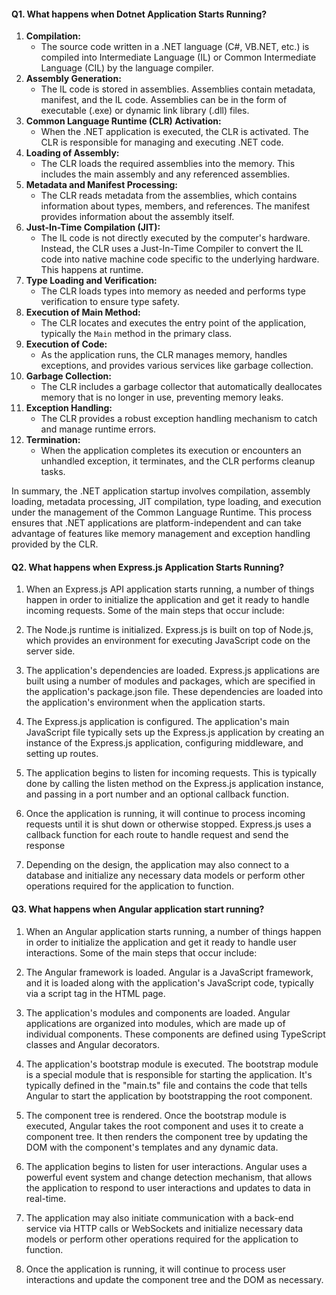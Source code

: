 #### Q1. What happens when Dotnet Application Starts Running?
1. **Compilation:**
   - The source code written in a .NET language (C#, VB.NET, etc.) is compiled into Intermediate Language (IL) or Common Intermediate Language (CIL) by the language compiler.
2. **Assembly Generation:**
   - The IL code is stored in assemblies. Assemblies contain metadata, manifest, and the IL code. Assemblies can be in the form of executable (.exe) or dynamic link library (.dll) files.
3. **Common Language Runtime (CLR) Activation:**
   - When the .NET application is executed, the CLR is activated. The CLR is responsible for managing and executing .NET code.
4. **Loading of Assembly:**
   - The CLR loads the required assemblies into the memory. This includes the main assembly and any referenced assemblies.
5. **Metadata and Manifest Processing:**
   - The CLR reads metadata from the assemblies, which contains information about types, members, and references. The manifest provides information about the assembly itself.
6. **Just-In-Time Compilation (JIT):**
   - The IL code is not directly executed by the computer's hardware. Instead, the CLR uses a Just-In-Time Compiler to convert the IL code into native machine code specific to the underlying hardware. This happens at runtime.
7. **Type Loading and Verification:**
   - The CLR loads types into memory as needed and performs type verification to ensure type safety.
8. **Execution of Main Method:**
   - The CLR locates and executes the entry point of the application, typically the `Main` method in the primary class.
9. **Execution of Code:**
   - As the application runs, the CLR manages memory, handles exceptions, and provides various services like garbage collection.
10. **Garbage Collection:**
    - The CLR includes a garbage collector that automatically deallocates memory that is no longer in use, preventing memory leaks.
11. **Exception Handling:**
    - The CLR provides a robust exception handling mechanism to catch and manage runtime errors.
12. **Termination:**
    - When the application completes its execution or encounters an unhandled exception, it terminates, and the CLR performs cleanup tasks.

In summary, the .NET application startup involves compilation, assembly loading, metadata processing, JIT compilation, type loading, and execution under the management of the Common Language Runtime. This process ensures that .NET applications are platform-independent and can take advantage of features like memory management and exception handling provided by the CLR.

#### Q2. What happens when Express.js Application Starts Running?
1. When an Express.js API application starts running, a number of things happen in order to initialize the application and get it ready to handle incoming requests. Some of the main steps that occur include:

2. The Node.js runtime is initialized. Express.js is built on top of Node.js, which provides an environment for executing JavaScript code on the server side.

3. The application's dependencies are loaded. Express.js applications are built using a number of modules and packages, which are specified in the application's package.json file. These dependencies are loaded into the application's environment when the application starts.

4. The Express.js application is configured. The application's main JavaScript file typically sets up the Express.js application by creating an instance of the Express.js application, configuring middleware, and setting up routes.

5. The application begins to listen for incoming requests. This is typically done by calling the listen method on the Express.js application instance, and passing in a port number and an optional callback function.

6. Once the application is running, it will continue to process incoming requests until it is shut down or otherwise stopped. Express.js uses a callback function for each route to handle request and send the response

7. Depending on the design, the application may also connect to a database and initialize any necessary data models or perform other operations required for the application to function.

#### Q3. What happens when Angular application start running?
1. When an Angular application starts running, a number of things happen in order to initialize the application and get it ready to handle user interactions. Some of the main steps that occur include:

2. The Angular framework is loaded. Angular is a JavaScript framework, and it is loaded along with the application's JavaScript code, typically via a script tag in the HTML page.

3. The application's modules and components are loaded. Angular applications are organized into modules, which are made up of individual components. These components are defined using TypeScript classes and Angular decorators.

4. The application's bootstrap module is executed. The bootstrap module is a special module that is responsible for starting the application. It's typically defined in the "main.ts" file and contains the code that tells Angular to start the application by bootstrapping the root component.

5. The component tree is rendered. Once the bootstrap module is executed, Angular takes the root component and uses it to create a component tree. It then renders the component tree by updating the DOM with the component's templates and any dynamic data.

6. The application begins to listen for user interactions. Angular uses a powerful event system and change detection mechanism, that allows the application to respond to user interactions and updates to data in real-time.

7. The application may also initiate communication with a back-end service via HTTP calls or WebSockets and initialize necessary data models or perform other operations required for the application to function.

8. Once the application is running, it will continue to process user interactions and update the component tree and the DOM as necessary.